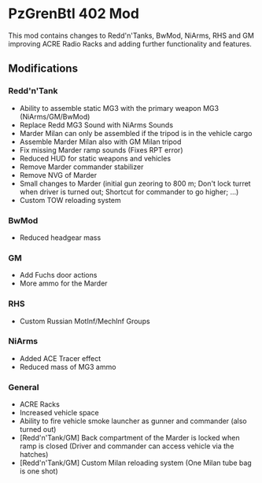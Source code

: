 # PzGrenBtl 402 Mod

This mod contains changes to Redd'n'Tanks, BwMod, NiArms, RHS and GM improving ACRE Radio Racks and adding further functionality and features.

## Modifications

### Redd'n'Tank

- Ability to assemble static MG3 with the primary weapon MG3 (NiArms/GM/BwMod)
- Replace Redd MG3 Sound with NiArms Sounds
- Marder Milan can only be assembled if the tripod is in the vehicle cargo
- Assemble Marder Milan also with GM Milan tripod
- Fix missing Marder ramp sounds (Fixes RPT error)
- Reduced HUD for static weapons and vehicles
- Remove Marder commander stabilizer
- Remove NVG of Marder
- Small changes to Marder (initial gun zeoring to 800 m; Don't lock turret when driver is turned out; Shortcut for commander to go higher; ...)
- Custom TOW reloading system

### BwMod

- Reduced headgear mass

### GM

- Add Fuchs door actions
- More ammo for the Marder

### RHS

- Custom Russian MotInf/MechInf Groups

### NiArms

- Added ACE Tracer effect
- Reduced mass of MG3 ammo

### General

- ACRE Racks
- Increased vehicle space
- Ability to fire vehicle smoke launcher as gunner and commander (also turned out)
- [Redd'n'Tank/GM] Back compartment of the Marder is locked when ramp is closed (Driver and commander can access vehicle via the hatches)
- [Redd'n'Tank/GM] Custom Milan reloading system (One Milan tube bag is one shot)

